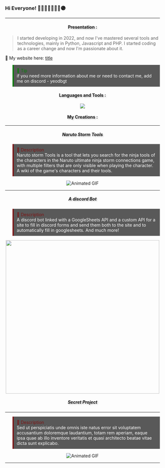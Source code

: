 ### Hi Everyone! 🤞🫸🔴🔵🫷🤌🫴🟣

---

<h4 align="center" style="; text-shadow: 2px 2px 4px rgba(0,0,0,0.3);">Presentation :</h4>

> I started developing in 2022, and now I've mastered several tools and technologies, mainly in Python, Javascript and PHP. I started coding as a career change and now I'm passionate about it.

🔗 My website here: [title](https://www.example.com)

<blockquote style="background-color:  #595959; padding: 10px; border-left: 4px solid  green;">
  <span style="color:green">🐧 Tip</span><br>
  <span style="color:white">if you need more information about me or need to contact me, add me on discord - yeodbgt</span>
</blockquote>

<h4 align="center" style="; text-shadow: 2px 2px 4px rgba(0,0,0,0.3);">Languages and Tools :</h4>

<p align="center">
  <a href="https://skillicons.dev">
    <img src="https://skillicons.dev/icons?i=git,apple,blender,bootstrap,html,css,discord,discordjs,django,docker,flask,github,js,linux,md,mongodb,mysql,sqlite,nodejs,opencv,ps,php,py,sass,sklearn,tailwind,vscode,react,angular,wordpress" />
  </a>
</p>

<h4 align="center" style="; text-shadow: 2px 2px 4px rgba(0,0,0,0.3);">My Creations :</h4>

---

<h5 align="center" style="; text-shadow: 2px 2px 4px rgba(0,0,0,0.3);">Naruto Storm Tools</h5>

<blockquote style="background-color: #595959; padding: 10px; border-left: 4px solid  #7e1313;">
  <span style="color: #7e1313">🐧 Description</span><br>
  <span style="color:white">Naruto storm Tools is a tool that lets you search for the ninja tools of the characters in the Naruto ultimate ninja storm connections game, with multiple filters that are only visible when playing the character. A wiki of the game's characters and their tools.</span>
</blockquote>
<div align="center" style="; width: 100%;">
  <img src="https://media4.giphy.com/media/v1.Y2lkPTc5MGI3NjExcXY0OWl0emlrcjV2aWMxbmVzYjNlMzEzNnE4eWtrcG04ZXl2aHA1ZiZlcD12MV9pbnRlcm5hbF9naWZfYnlfaWQmY3Q9Zw/EIEWfmguJBQpBaruSo/giphy.gif" alt="Animated GIF" style="max-width: 100%; height: auto; display: inline-block;">
</div>

---

<h5 align="center" style="; text-shadow: 2px 2px 4px rgba(0,0,0,0.3);">A discord Bot</h5>

<blockquote style="background-color: #595959; padding: 10px; border-left: 4px solid  #7e1313;">
  <span style="color: #7e1313">🐧 Description</span><br>
  <span style="color:white">A discord bot linked with a GoogleSheets API and a custom API for a site to fill in discord forms and send them both to the site and to automatically fill in googlesheets. And much more!</span>
</blockquote>
<div align="center" style=";">
<img width="500px"src="https://i.postimg.cc/0yjvt70D/Botdiscord.png">
</div>

<h5 align="center" style="; text-shadow: 2px 2px 4px rgba(0,0,0,0.3);">Secret Project</h5>

---

<blockquote style="background-color: #595959; padding: 10px; border-left: 4px solid  #7e1313;">
  <span style="color: #7e1313">🐧 Description</span><br>
  <span style="color:white">Sed ut perspiciatis unde omnis iste natus error sit voluptatem accusantium doloremque laudantium, totam rem aperiam, eaque ipsa quae ab illo inventore veritatis et quasi architecto beatae vitae dicta sunt explicabo.</span>
</blockquote>
<div align="center" style="; width: 100%;">
  <img src="https://media3.giphy.com/media/v1.Y2lkPTc5MGI3NjExbGVxYmg3dWpkbTVpZDdnNWY1bjM4dDM1ZDlucnl0OWdhY3FpNmVqNSZlcD12MV9pbnRlcm5hbF9naWZfYnlfaWQmY3Q9Zw/xdH0MjQ83lGFVv7gjR/giphy.webp" alt="Animated GIF" style="max-width: 100%; height: auto; display: inline-block;">
</div>

---

